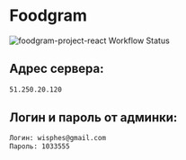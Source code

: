 # Foodgram

![foodgram-project-react Workflow Status](https://github.com/wisphes/foodgram-project-react/actions/workflows/foodgram_workflow.yml/badge.svg?branch=master&event=push)

## Aдрес сервера:
```bash
51.250.20.120
```
## Логин и пароль от админки:
```bash
Логин: wisphes@gmail.com
Пароль: 1033555
```
